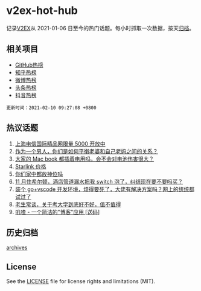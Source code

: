# v2ex-hot-hub

 记录[V2EX](https://www.v2ex.com/)从 2021-01-06 日至今的热门话题。每小时抓取一次数据，按天[归档](archives)。
 
 ## 相关项目

- [GitHub热榜](https://github.com/lonnyzhang423/github-hot-hub)
- [知乎热榜](https://github.com/lonnyzhang423/zhihu-hot-hub)
- [微博热榜](https://github.com/lonnyzhang423/weibo-hot-hub)
- [头条热榜](https://github.com/lonnyzhang423/toutiao-hot-hub)
- [抖音热榜](https://github.com/lonnyzhang423/douyin-hot-hub)


 `更新时间：2021-02-10 09:27:08 +0800`

## 热议话题

1. [上海电信国际精品网限量 5000 开放中](https://www.v2ex.com/t/752583)
1. [作为一个男人，你们是如何平衡老婆和自己老妈之间的关系？](https://www.v2ex.com/t/752516)
1. [大家的 Mac book 都插着电用吗，会不会对电池伤害很大？](https://www.v2ex.com/t/752528)
1. [Starlink 价格](https://www.v2ex.com/t/752575)
1. [你们家中都放神位吗](https://www.v2ex.com/t/752568)
1. [11 月住希尔顿，酒店管道漏水把我 switch 泡了，纠结现在要不要吗买？](https://www.v2ex.com/t/752520)
1. [装个 go+vscode 开发环境，烦得要死了，大佬有解决方案吗？网上的统统都试过了](https://www.v2ex.com/t/752555)
1. [老生常谈，关于考大学到底好不好，值不值得](https://www.v2ex.com/t/752716)
1. [叽喳 - 一个简洁的"博客"应用 [送码]](https://www.v2ex.com/t/752521)

## 历史归档

[archives](archives)

## License

See the [LICENSE](LICENSE) file for license rights and limitations (MIT).
